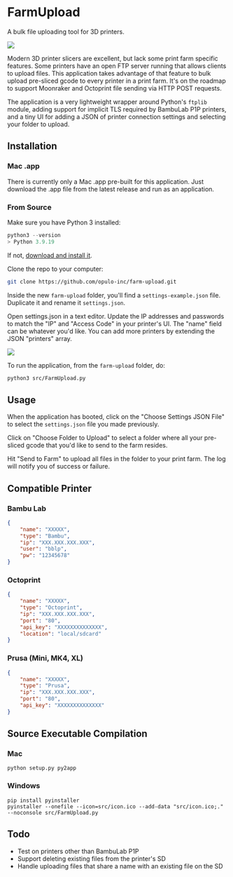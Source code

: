 # FarmUpload

A bulk file uploading tool for 3D printers.

![](img/demo.gif)

Modern 3D printer slicers are excellent, but lack some print farm specific features. Some printers have an open FTP server running that allows clients to upload files. This application takes advantage of that feature to bulk upload pre-sliced gcode to every printer in a print farm. It's on the roadmap to support Moonraker and Octoprint file sending via HTTP POST requests.

The application is a very lightweight wrapper around Python's `ftplib` module, adding support for implicit TLS required by BambuLab P1P printers, and a tiny UI for adding a JSON of printer connection settings and selecting your folder to upload.

## Installation

### Mac .app

There is currently only a Mac .app pre-built for this application. Just download the .app file from the latest release and run as an application.

### From Source

Make sure you have Python 3 installed:

```python
python3 --version
> Python 3.9.19
```

If not, [download and install it](https://www.python.org/downloads/).

Clone the repo to your computer:

```bash
git clone https://github.com/opulo-inc/farm-upload.git
```

Inside the new `farm-upload` folder, you'll find a `settings-example.json` file. Duplicate it and rename it `settings.json`.

Open settings.json in a text editor. Update the IP addresses and passwords to match the "IP" and "Access Code" in your printer's UI. The "name" field can be whatever you'd like. You can add more printers by extending the JSON "printers" array.

![](https://cdn-forum.bambulab.com/original/3X/f/1/f1df402fdf2d544bcf301ae3f71a951059897f82.jpeg)

To run the application, from the `farm-upload` folder, do:

```bash
python3 src/FarmUpload.py
```

## Usage

When the application has booted, click on the "Choose Settings JSON File" to select the `settings.json` file you made previously.

Click on "Choose Folder to Upload" to select a folder where all your pre-sliced gcode that you'd like to send to the farm resides.

Hit "Send to Farm" to upload all files in the folder to your print farm. The log will notify you of success or failure.

## Compatible Printer
### Bambu Lab
```json
{
    "name": "XXXXX",
    "type": "Bambu",
    "ip": "XXX.XXX.XXX.XXX",
    "user": "bblp",
    "pw": "12345678"
}
```

### Octoprint
```json
{
    "name": "XXXXX",
    "type": "Octoprint",
    "ip": "XXX.XXX.XXX.XXX",
    "port": "80",
    "api_key": "XXXXXXXXXXXXXX",
    "location": "local/sdcard"
}
```

### Prusa (Mini, MK4, XL)
```json
{
    "name": "XXXXX",
    "type": "Prusa",
    "ip": "XXX.XXX.XXX.XXX",
    "port": "80",
    "api_key": "XXXXXXXXXXXXXX"
}
```

## Source Executable Compilation

### Mac

`python setup.py py2app`

### Windows

```
pip install pyinstaller
pyinstaller --onefile --icon=src/icon.ico --add-data "src/icon.ico;." --noconsole src/FarmUpload.py
```

## Todo

- Test on printers other than BambuLab P1P
- Support deleting existing files from the printer's SD
- Handle uploading files that share a name with an existing file on the SD
